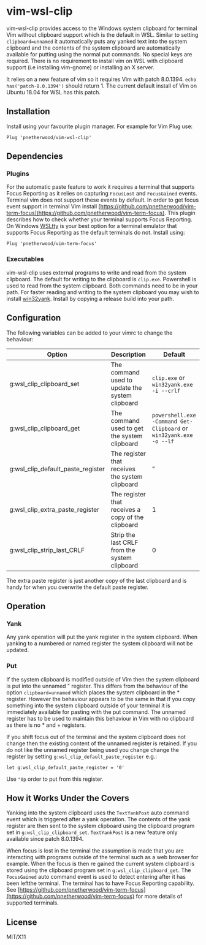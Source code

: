 vim-wsl-clip
============

vim-wsl-clip provides access to the Windows system clipboard for terminal Vim without clipboard support which is the default in WSL. Similar to
setting `clipboard=unnamed` it automatically puts any yanked text into the system clipboard and the contents of the system clipboard are
automatically available for putting using the normal put commands. No special keys are required. There is no requirement to install vim on
WSL with clipboard support (i.e installing vim-gnome) or installing an X server.

It relies on a new feature of vim so it requires Vim with patch 8.0.1394. `echo has('patch-8.0.1394')` should return 1. The current default
install of Vim on Ubuntu 18.04 for WSL has this patch.

Installation
------------

Install using your favourite plugin manager. For example for Vim Plug use:

```vim
Plug 'pnetherwood/vim-wsl-clip'
```

Dependencies
------------

### Plugins

For the automatic paste feature to work it requires a terminal that supports Focus Reporting as it relies on capturing `FocusLost` and
`FocusGained` events. Terminal vim does not support these events by default. In order to get focus event support in terminal Vim install
[https://github.com/pnetherwood/vim-term-focus](https://github.com/pnetherwood/vim-term-focus). This plugin describes how to check whether
your terminal supports Focus Reporting. On Windows [WSLtty](https://github.com/mintty/wsltty) is your best option for a terminal emulator
that supports Focus Reporting as the default terminals do not.
Install using:
```vim
Plug 'pnetherwood/vim-term-focus'
```
### Executables

vim-wsl-clip uses external programs to write and read from the system clipboard. The default for writing to the clipboard is `clip.exe`.
Powershell is used to read from the system clipboard. Both commands need to be in your path. For faster reading and writing to the system
clipboard you may wish to install [win32yank](https://github.com/equalsraf/win32yank). Install by copying a release build into your path.

Configuration
-------------

The following variables can be added to your vimrc to change the behaviour:

| Option                            | Description                                        | Default                                                            |
| ---                               | ---                                                | ---                                                                |
| g:wsl_clip_clipboard_set          | The command used to update the system clipboard    | `clip.exe` or `win32yank.exe -i --crlf`                            |
| g:wsl_clip_clipboard_get          | The command used to get the system clipboard       | `powershell.exe -Command Get-Clipboard` or `win32yank.exe -o --lf` |
| g:wsl_clip_default_paste_register | The register that receives the system clipboard    | "                                                                  |
| g:wsl_clip_extra_paste_register   | The register that receives a copy of the clipboard | 1                                                                  |
| g:wsl_clip_strip_last_CRLF        | Strip the last CRLF from the system clipboard      | 0

The extra paste register is just another copy of the last clipboard and is handy for when you overwrite the default paste register.

Operation
---------

### Yank

Any yank operation will put the yank register in the system clipboard. When yanking to a numbered or named register the system clipboard
will not be updated.

### Put

If the system clipboard is modified outside of Vim then the system clipboard is put into the unnamed " register. This differs from the
behaviour of the option `clipboard=unnamed` which places the system clipboard in the * register. However the behaviour appears to be the
same in that if you copy something into the system clipboard outside of your terminal it is immediately available for pasting with the put
command. The unnamed register has to be used to maintain this behaviour in Vim with no clipboard as there is no * and + registers.

If you shift focus out of the terminal and the system clipboard does not change then the existing content of the unnamed register is
retained. If you do not like the unnamed register being used you change change the register by setting `g:wsl_clip_default_paste_register`
e.g.:

```vim
let g:wsl_clip_default_paste_register = '0'
```

Use `"0p` order to put from this register.

How it Works Under the Covers
-----------------------------

Yanking into the system clipboard uses the `TextYankPost` auto command event which is triggered after a yank operation. The contents of the
yank register are then sent to the system clipboard using the clipboard program set in `g:wsl_clip_clipboard_set`. `TextYankPost` is a new
feature only available since patch 8.0.1394.

When focus is lost in the terminal the assumption is made that you are interacting with programs outside of the terminal such as a web
browser for example. When the focus is then re gained the current system clipboard is stored using the clipboard program set in
`g:wsl_clip_clipboard_get`. The `FocusGained` auto command event is used to detect entering after it has been leftthe terminal. The terminal
has to have Focus Reporting capability. See [https://github.com/pnetherwood/vim-term-focus](https://github.com/pnetherwood/vim-term-focus)
for more details of supported terminals.



License
-------

MIT/X11

